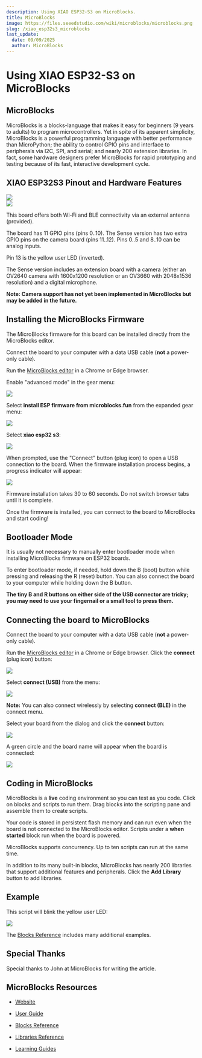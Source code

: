 ```yaml
---
description: Using XIAO ESP32-S3 on MicroBlocks.
title: MicroBlocks
image: https://files.seeedstudio.com/wiki/microblocks/microblocks.png
slug: /xiao_esp32s3_microblocks
last_update:
  date: 09/09/2025
  author: MicroBlocks
---
```


# Using XIAO ESP32-S3 on MicroBlocks

## MicroBlocks

MicroBlocks is a blocks-language that makes it easy for beginners (9 years to adults) to program microcontrollers. Yet in spite of its apparent simplicity, MicroBlocks is a powerful programming language with better performance than MicroPython; the ability to control GPIO pins and interface to peripherals via I2C, SPI, and serial; and nearly 200 extension libraries. In fact, some hardware designers prefer MicroBlocks for rapid prototyping and testing because of its fast, interactive development cycle.

## XIAO ESP32S3 Pinout and Hardware Features

<div style={{textAlign:'center'}}><img src="https://files.seeedstudio.com/wiki/microblocks/xiao-esp32-s3-sense-overview.png" style={{width:600, height:'auto'}}/></div>

<div style={{textAlign:'center'}}><img src="https://files.seeedstudio.com/wiki/microblocks/xiao-esp32s3-sense-pinout.jpg" style={{width:600, height:'auto'}}/></div>


This board offers both Wi-Fi and BLE connectivity via an external antenna (provided).

The board has 11 GPIO pins (pins 0..10).
The Sense version has two extra GPIO pins on the camera board (pins 11..12).
Pins 0..5 and 8..10 can be analog inputs.

Pin 13 is the yellow user LED (inverted).

The Sense version includes an extension board with a camera
(either an OV2640 camera with 1600x1200 resolution or an OV3660 with 2048x1536 resolution)
and a digital microphone.

**Note: Camera support has not yet been implemented in MicroBlocks but may be added in the future.**

## Installing the MicroBlocks Firmware

The MicroBlocks firmware for this board can be installed directly from the MicroBlocks editor.

Connect the board to your computer with a data USB cable (**not** a power-only cable).

Run the [MicroBlocks editor](https://microblocks.fun/run/microblocks.html) in a Chrome or Edge browser.

Enable "advanced mode" in the gear menu:

<div style={{textAlign:'center'}}><img src="https://files.seeedstudio.com/wiki/microblocks/set-advanced-mode.png" style={{width:400, height:'auto'}}/></div>

Select **install ESP firmware from microblocks.fun** from the expanded gear menu:

<div style={{textAlign:'center'}}><img src="https://files.seeedstudio.com/wiki/microblocks/install-esp-firmware.png" style={{width:400, height:'auto'}}/></div>

Select **xiao esp32 s3**:

<div style={{textAlign:'center'}}><img src="https://files.seeedstudio.com/wiki/microblocks/install-s3.png" style={{width:200, height:'auto'}}/></div>

When prompted, use the "Connect" button (plug icon) to open a USB connection to the board. When the firmware installation process begins, a progress indicator will appear:

<div style={{textAlign:'center'}}><img src="https://files.seeedstudio.com/wiki/microblocks/download-progress.png" style={{width:200, height:'auto'}}/></div>

Firmware installation takes 30 to 60 seconds. Do not switch browser tabs until it is complete.

Once the firmware is installed, you can connect to the board to MicroBlocks and start coding!

## Bootloader Mode

It is usually not necessary to manually enter bootloader mode when installing MicroBlocks firmware on ESP32 boards.

To enter bootloader mode, if needed, hold down the B (boot) button
while pressing and releasing the R (reset) button.
You can also connect the board to your computer while holding down the B button.

**The tiny B and R buttons on either side of the USB connector are tricky;
you may need to use your fingernail or a small tool to press them.**

## Connecting the board to MicroBlocks

Connect the board to your computer with a data USB cable (**not** a power-only cable).

Run the [MicroBlocks editor](https://microblocks.fun/run/microblocks.html) in a Chrome or Edge browser.
Click the **connect** (plug icon) button:

<div style={{textAlign:'center'}}><img src="https://files.seeedstudio.com/wiki/microblocks/connect-button.png" style={{width:200, height:'auto'}}/></div>

Select **connect (USB)** from the menu:

<div style={{textAlign:'center'}}><img src="https://files.seeedstudio.com/wiki/microblocks/connect-menu.png" style={{width:200, height:'auto'}}/></div>

**Note:** You can also connect wirelessly by selecting **connect (BLE)** in the connect menu.

Select your board from the dialog and click the **connect** button:

<div style={{textAlign:'center'}}><img src="https://files.seeedstudio.com/wiki/microblocks/connect-dialog-esp.png" style={{width:400, height:'auto'}}/></div>

A green circle and the board name will appear when the board is connected:

<div style={{textAlign:'center'}}><img src="https://files.seeedstudio.com/wiki/microblocks/connected-esp32s3.png" style={{width:200, height:'auto'}}/></div>

## Coding in MicroBlocks

MicroBlocks is a **live** coding environment so you can test as you code.
Click on blocks and scripts to run them.
Drag blocks into the scripting pane and assemble them to create scripts.

Your code is stored in persistent flash memory and can run even when the board is
not connected to the MicroBlocks editor.
Scripts under a **when started** block run when the board is powered.

MicroBlocks supports concurrency. Up to ten scripts can run at the same time.

In addition to its many built-in blocks, MicroBlocks has nearly 200 libraries
that support additional features and peripherals.
Click the **Add Library** button to add libraries.

## Example

This script will blink the yellow user LED:

<div style={{textAlign:'center'}}><img src="https://files.seeedstudio.com/wiki/microblocks/xiao-blink.png" style={{width:200, height:'auto'}}/></div>

The [Blocks Reference](https://wiki.microblocks.fun/en/reference_manual)
includes many additional examples.

## Special Thanks

Special thanks to John at MicroBlocks for writing the article.

## MicroBlocks Resources

- [Website](https://microblocks.fun)

- [User Guide](https://wiki.microblocks.fun/en/ide)

- [Blocks Reference](https://wiki.microblocks.fun/en/reference_manual)

- [Libraries Reference](https://wiki.microblocks.fun/en/libraries)

- [Learning Guides](https://learn.microblocks.fun)
